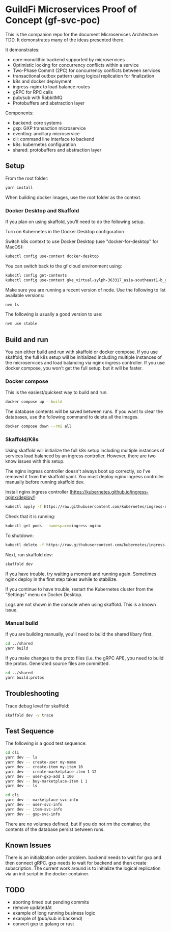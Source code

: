 # GuildFi Microservices Proof of Concept (gf-svc-poc)

This is the companion repo for the document Microservices Architecture TDD. It demonstrates many of the ideas presented there.

It demonstrates:

- core monolithic backend supported by microservices
- Optimistic locking for concurrency conflicts within a service
- Two-Phase Commit (2PC) for concurrency conflicts between services
- transactional outbox pattern using logical replication for finalization
- k8s and docker deployment
- ingress-nginx to load balance routes
- gRPC for RPC calls
- pub/sub with RabbitMQ
- Protobuffers and abstraction layer

Components:

- backend: core systems
- gxp: GXP transaction microservice
- eventlog: ancillary microservice
- cli: command line interface to backend
- k8s: kubernetes configuration
- shared: protobuffers and abstraction layer

## Setup

From the root folder:

```bash
yarn install
```

When building docker images, use the root folder as the context.

### Docker Desktop and Skaffold

If you plan on using skaffold, you'll need to do the following setup.

Turn on Kubernetes in the Docker Desktop configuration

Switch k8s context to use Docker Desktop (use "docker-for-desktop" for MacOS):

```bash
kubectl config use-context docker-desktop
```

You can switch back to the gf cloud environment using:

```bash
kubectl config get-contexts
kubectl config use-context gke_virtual-sylph-363317_asia-southeast1-b_gke-project-z-cluster-stg
```

Make sure you are running a recent version of node. Use the following to list available versions:

```bash
nvm ls
```

The following is usually a good version to use:

```bash
nvm use stable
```

## Build and run

You can either build and run with skaffold or docker compose. If you use skaffold, the full k8s setup will be initialized including multiple instances of the microservices and load balancing via nginx ingress controller. If you use docker compose, you won't get the full setup, but it will be faster.

### Docker compose

This is the easiest/quickest way to build and run.

```bash
docker compose up --build
```

The database contents will be saved between runs. If you want to clear the databases, use the following command to delete all the images.

```bash
docker compose down --rmi all
```

### Skaffold/K8s

Using skaffold will initialize the full k8s setup including multiple instances of services load balanced by an ingress controller. However, there are two know issues with this setup.

The nginx ingress controller doesn't always boot up correctly, so I've removed it from the skaffold yaml. You must deploy nginx ingress controller manually before running skaffold dev.

Install nginx ingress controller (https://kubernetes.github.io/ingress-nginx/deploy/)

```bash
kubectl apply -f https://raw.githubusercontent.com/kubernetes/ingress-nginx/controller-v1.9.6/deploy/static/provider/cloud/deploy.yaml
```

Check that it is running:

```bash
kubectl get pods --namespace=ingress-nginx
```

To shutdown:

```bash
kubectl delete -f https://raw.githubusercontent.com/kubernetes/ingress-nginx/controller-v1.9.6/deploy/static/provider/cloud/deploy.yaml
```

Next, run skaffold dev:

```bash
skaffold dev
```

If you have trouble, try waiting a moment and running again. Sometimes nginx deploy in the first step takes awhile to stabilize.

If you continue to have trouble, restart the Kubernetes cluster from the "Settings" menu on Docker Desktop.

Logs are not shown in the console when using skaffold. This is a known issue.

### Manual build

If you are building manually, you'll need to build the shared libary first.

```bash
cd ../shared
yarn build
```

If you make changes to the proto files (i.e. the gRPC API), you need to build the protos. Generated source files are committed.

```bash
cd ../shared
yarn build:protos
```

## Troubleshooting

Trace debug level for skaffold:

```bash
skaffold dev -v trace
```

## Test Sequence

The following is a good test sequence:

```bash
cd cli
yarn dev -- ls
yarn dev -- create-user my-name
yarn dev -- create-item my-item 10
yarn dev -- create-marketplace-item 1 12
yarn dev -- user-gxp-add 1 100
yarn dev -- buy-marketplace-item 1 1
yarn dev -- ls
```

```bash
cd cli
yarn dev -- marketplace-svc-info
yarn dev -- user-svc-info
yarn dev -- item-svc-info
yarn dev -- gxp-svc-info
```

There are no volumes defined, but if you do not rm the container, the contents of the database persist between runs.

## Known Issues

There is an initialization order problem. backend needs to wait for gxp and then connect gRPC. gxp needs to wait for backend and then create subscription. The current work around is to initialize the logical replication via an init script in the docker container.

## TODO

- aborting timed out pending commits
- remove updatedAt
- example of long running business logic
- example of (pub/sub in backend)
- convert gxp to golang or rust
